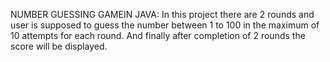 NUMBER GUESSING GAMEIN JAVA:
In this project there are 2 rounds and user is supposed to guess the number between 1 to 100 in the maximum of 10 attempts for each round.
And finally after completion of 2 rounds the score will be displayed. 
